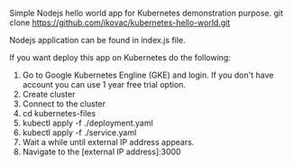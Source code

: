 Simple Nodejs hello world app for Kubernetes demonstration purpose.
git clone https://github.com/ikovac/kubernetes-hello-world.git

Nodejs application can be found in index.js file. 

If you want deploy this app on Kubernetes do the following:
1. Go to Google Kubernetes Engline (GKE) and login. If you don't have account you can use 1 year free trial option.
2. Create cluster
3. Connect to the cluster
4. cd kubernetes-files
5. kubectl apply -f ./deployment.yaml
6. kubectl apply -f ./service.yaml
7. Wait a while until external IP address appears.
8. Navigate to the [external IP address]:3000